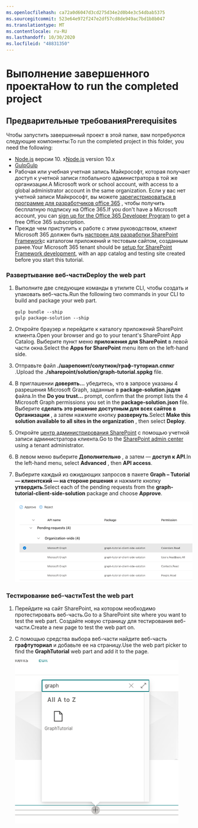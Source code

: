 ```yaml
---
ms.openlocfilehash: ca72a0d6047d3cd275d34e2d0b4e3c54dbab5375
ms.sourcegitcommit: 523e64e972f247e2df57cd8de949ac7bd1b8b047
ms.translationtype: MT
ms.contentlocale: ru-RU
ms.lasthandoff: 10/30/2020
ms.locfileid: "48831350"
---
```

# <a name="how-to-run-the-completed-project"></a><span data-ttu-id="38dc0-101">Выполнение завершенного проекта</span><span class="sxs-lookup"><span data-stu-id="38dc0-101">How to run the completed project</span></span>

## <a name="prerequisites"></a><span data-ttu-id="38dc0-102">Предварительные требования</span><span class="sxs-lookup"><span data-stu-id="38dc0-102">Prerequisites</span></span>

<span data-ttu-id="38dc0-103">Чтобы запустить завершенный проект в этой папке, вам потребуются следующие компоненты:</span><span class="sxs-lookup"><span data-stu-id="38dc0-103">To run the completed project in this folder, you need the following:</span></span>

- <span data-ttu-id="38dc0-104">[Node.js](https://nodejs.org/en/download/releases/) версии 10. x</span><span class="sxs-lookup"><span data-stu-id="38dc0-104">[Node.js](https://nodejs.org/en/download/releases/) version 10.x</span></span>
- [<span data-ttu-id="38dc0-105">Gulp</span><span class="sxs-lookup"><span data-stu-id="38dc0-105">Gulp</span></span>](https://gulpjs.com/)
- <span data-ttu-id="38dc0-106">Рабочая или учебная учетная запись Майкрософт, которая получает доступ к учетной записи глобального администратора в той же организации.</span><span class="sxs-lookup"><span data-stu-id="38dc0-106">A Microsoft work or school account, with access to a global administrator account in the same organization.</span></span> <span data-ttu-id="38dc0-107">Если у вас нет учетной записи Майкрософт, вы можете [зарегистрироваться в программе для разработчиков office 365](https://developer.microsoft.com/office/dev-program) , чтобы получить бесплатную подписку на Office 365.</span><span class="sxs-lookup"><span data-stu-id="38dc0-107">If you don't have a Microsoft account, you can [sign up for the Office 365 Developer Program](https://developer.microsoft.com/office/dev-program) to get a free Office 365 subscription.</span></span>
- <span data-ttu-id="38dc0-108">Прежде чем приступить к работе с этим руководством, клиент Microsoft 365 должен быть [настроен для разработки SharePoint Framework](https://docs.microsoft.com/sharepoint/dev/spfx/set-up-your-developer-tenant)с каталогом приложений и тестовым сайтом, созданным ранее.</span><span class="sxs-lookup"><span data-stu-id="38dc0-108">Your Microsoft 365 tenant should be [setup for SharePoint Framework development](https://docs.microsoft.com/sharepoint/dev/spfx/set-up-your-developer-tenant), with an app catalog and testing site created before you start this tutorial.</span></span>

### <a name="deploy-the-web-part"></a><span data-ttu-id="38dc0-109">Развертывание веб-части</span><span class="sxs-lookup"><span data-stu-id="38dc0-109">Deploy the web part</span></span>

1. <span data-ttu-id="38dc0-110">Выполните две следующие команды в утилите CLI, чтобы создать и упаковать веб-часть.</span><span class="sxs-lookup"><span data-stu-id="38dc0-110">Run the following two commands in your CLI to build and package your web part.</span></span>

    ```Shell
    gulp bundle --ship
    gulp package-solution --ship
    ```

1. <span data-ttu-id="38dc0-111">Откройте браузер и перейдите к каталогу приложений SharePoint клиента.</span><span class="sxs-lookup"><span data-stu-id="38dc0-111">Open your browser and go to your tenant's SharePoint App Catalog.</span></span> <span data-ttu-id="38dc0-112">Выберите пункт меню **приложения для SharePoint** в левой части окна.</span><span class="sxs-lookup"><span data-stu-id="38dc0-112">Select the **Apps for SharePoint** menu item on the left-hand side.</span></span>

1. <span data-ttu-id="38dc0-113">Отправьте файл **./шарепоинт/солутион/граф-туториал.сппкг** .</span><span class="sxs-lookup"><span data-stu-id="38dc0-113">Upload the **./sharepoint/solution/graph-tutorial.sppkg** file.</span></span>

1. <span data-ttu-id="38dc0-114">В приглашении **доверять...** убедитесь, что в запросе указаны 4 разрешения Microsoft Graph, заданные в **package-solution.jsдля** файла.</span><span class="sxs-lookup"><span data-stu-id="38dc0-114">In the **Do you trust...** prompt, confirm that the prompt lists the 4 Microsoft Graph permissions you set in the **package-solution.json** file.</span></span> <span data-ttu-id="38dc0-115">Выберите **сделать это решение доступным для всех сайтов в Организации** , а затем нажмите кнопку **развернуть**.</span><span class="sxs-lookup"><span data-stu-id="38dc0-115">Select **Make this solution available to all sites in the organization** , then select **Deploy**.</span></span>

1. <span data-ttu-id="38dc0-116">Откройте [центр администрирования SharePoint](https://admin.microsoft.com/sharepoint?page=classicfeatures&modern=true) с помощью учетной записи администратора клиента.</span><span class="sxs-lookup"><span data-stu-id="38dc0-116">Go to the [SharePoint admin center](https://admin.microsoft.com/sharepoint?page=classicfeatures&modern=true) using a tenant administrator.</span></span>

1. <span data-ttu-id="38dc0-117">В левом меню выберите **Дополнительно** , а затем — **доступ к API**.</span><span class="sxs-lookup"><span data-stu-id="38dc0-117">In the left-hand menu, select **Advanced** , then **API access**.</span></span>

1. <span data-ttu-id="38dc0-118">Выберите каждый из ожидающих запросов в пакете **Graph – Tutorial — клиентский — на стороне решения** и нажмите кнопку **утвердить**.</span><span class="sxs-lookup"><span data-stu-id="38dc0-118">Select each of the pending requests from the **graph-tutorial-client-side-solution** package and choose **Approve**.</span></span>

    ![Снимок экрана со страницей доступа к API центра администрирования SharePoint](../tutorial/images/api-access.png)

### <a name="test-the-web-part"></a><span data-ttu-id="38dc0-120">Тестирование веб-части</span><span class="sxs-lookup"><span data-stu-id="38dc0-120">Test the web part</span></span>

1. <span data-ttu-id="38dc0-121">Перейдите на сайт SharePoint, на котором необходимо протестировать веб-часть.</span><span class="sxs-lookup"><span data-stu-id="38dc0-121">Go to a SharePoint site where you want to test the web part.</span></span> <span data-ttu-id="38dc0-122">Создайте новую страницу для тестирования веб-части.</span><span class="sxs-lookup"><span data-stu-id="38dc0-122">Create a new page to test the web part on.</span></span>

1. <span data-ttu-id="38dc0-123">С помощью средства выбора веб-части найдите веб-часть **графтуториал** и добавьте ее на страницу.</span><span class="sxs-lookup"><span data-stu-id="38dc0-123">Use the web part picker to find the **GraphTutorial** web part and add it to the page.</span></span>

    ![Снимок экрана: веб-часть Графтуториал в средстве выбора веб-частей](../tutorial/images/add-web-part.png)
